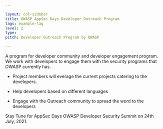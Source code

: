 ```yaml
---

layout: col-sidebar
title: OWASP AppSec Days Developer Outreach Program
tags: example-tag
level: 2
type: 
pitch: Developer Outreach Program by OWASP

---
```


A program for developer community and developer engagement program. We work with developers to engage them with the security programs that OWASP currently has. 

* Project members will everage the current projects catering to the developers.

* Help developers based on different languages

* Engage with the Outreach community to spread the word to the developers

Stay Tune for AppSec Days OWASP Developer Security Summit on 24th July, 2021.
